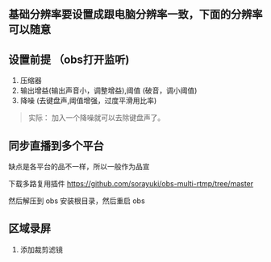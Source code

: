 ## 基础分辨率要设置成跟电脑分辨率一致，下面的分辨率可以随意

## 设置前提 （obs打开监听)

1. 压缩器
2. 输出增益(输出声音小，调整增益),阈值 (破音，调小阈值)
3. 降噪 (去键盘声,阈值增强，过度平滑用比率)

>实际： 加入一个降噪就可以去除键盘声了。

## 同步直播到多个平台

缺点是各平台的品不一样，所以一般作为品宣

下载多路复用插件
https://github.com/sorayuki/obs-multi-rtmp/tree/master

然后解压到 obs 安装根目录，然后重启 obs

## 区域录屏

1. 添加裁剪滤镜
